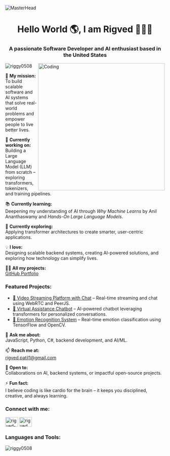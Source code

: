 ![MasterHead](https://indoanalytica.com/static/images/bannerr.gif)
<h1 align="center">Hello World 🌎, I am Rigved 👨🏻‍💻</h1>
<h3 align="center">A passionate Software Developer and AI enthusiast based in the United States</h3>
<img align="right" alt="Coding" width="400" src="https://cdn.dribbble.com/users/1910217/screenshots/5425631/media/a1b2c7acf2cfb626551cdf5fd3a7ee08.gif">

<p align="left"> <img src="https://komarev.com/ghpvc/?username=riggy0508&label=Profile%20views&color=0e75b6&style=flat" alt="riggy0508" /> </p>

🎯 **My mission:**  
To build scalable software and AI systems that solve real-world problems and empower people to live better lives.

🔭 **Currently working on:**  
Building a Large Language Model (LLM) from scratch – exploring transformers, tokenizers, and training pipelines.

📚 **Currently learning:**  
Deepening my understanding of AI through *Why Machine Learns* by Anil Ananthaswamy and *Hands-On Large Language Models*.

💭 **Currently exploring:**  
Applying transformer architectures to create smarter, user-centric applications.

💡 **I love:**  
Designing scalable backend systems, creating AI-powered solutions, and exploring how technology can simplify lives.

👨‍💻 **All my projects:**  
[GitHub Portfolio](https://github.com/Riggy0508)

<h3 align="left">Featured Projects:</h3>

- [🔗 Video Streaming Platform with Chat](https://github.com/Riggy0508/Video-Streaming-Platform-with-chat) – Real-time streaming and chat using WebRTC and PeerJS.
- [🔗 Virtual Assistance Chatbot](https://github.com/Riggy0508) – AI-powered chatbot leveraging transformers for personalized conversations.
- [🔗 Emotion Recognition System](https://github.com/Riggy0508) – Real-time emotion classification using TensorFlow and OpenCV.

💬 **Ask me about:**  
JavaScript, Python, C#, backend development, and AI/ML.

📫 **Reach me at:**  
rigved.patil1@gmail.com

🤝 **Open to:**  
Collaborations on AI, backend systems, or impactful open-source projects.

⚡ **Fun fact:**  
I believe coding is like cardio for the brain – it keeps you disciplined, creative, and always learning.

<h3 align="left">Connect with me:</h3>
<p align="left">
<a href="https://linkedin.com/in/rigved-patil/" target="blank"><img align="center" src="https://raw.githubusercontent.com/rahuldkjain/github-profile-readme-generator/master/src/images/icons/Social/linked-in-alt.svg" alt="rigved-patil/" height="30" width="40" /></a>
<a href="https://www.leetcode.com/rigved_25" target="blank"><img align="center" src="https://raw.githubusercontent.com/rahuldkjain/github-profile-readme-generator/master/src/images/icons/Social/leet-code.svg" alt="rigved_25" height="30" width="40" /></a>
</p>

<h3 align="left">Languages and Tools:</h3>
<!-- Keep your existing language and tools section here -->

<p><img align="center" src="https://github-readme-stats.vercel.app/api/top-langs?username=riggy0508&show_icons=true&locale=en&layout=compact" alt="riggy0508" /></p>
